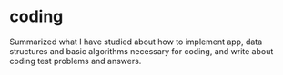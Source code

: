# coding
Summarized what I have studied about how to implement app, data structures and basic algorithms necessary for coding, and write about coding test problems and answers.
